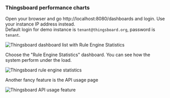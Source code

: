 ### Thingsboard performance charts

Open your browser and go http://localhost:8080/dashboards and login. Use your instance IP address instead.  
Default login for demo instance is `tenant@thingsboard.org`, password is `tenant`.

![Thingsboard dashboard list with Rule Engine Statistics](https://img.thingsboard.io/reference/performance-aws-instances/method/chart-examples/performance_test_thingsboard_dashboard_list.png "Thingsboard dashboard list with Rule Engine Statistics")

Choose the "Rule Engine Statistics" dashboard. You can see how the system perform under the load.

![Thingsboard rule engine statistics](https://img.thingsboard.io/reference/performance-aws-instances/method/chart-examples/performance_test_thingsboard_rule_engine_statistics_queue_stats.png "Thingsboard rule engine statistics")

Another fancy feature is the API usage page

![Thingsboard API usage feature](https://img.thingsboard.io/reference/performance-aws-instances/method/chart-examples/performance_test_thingsboard_api_usage_feature.png "Thingsboard API usage feature")